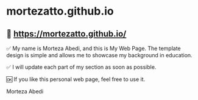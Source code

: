 # mortezatto.github.io
🔄 https://mortezatto.github.io/
-----------------------------------------------------------------
✅ My name is Morteza Abedi, and this is My Web Page.
The template design is simple and allows me to showcase my background in education.

✅ I will update each part of my section as soon as possible.

🆗 If you like this personal web page, feel free to use it.

Morteza Abedi
